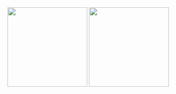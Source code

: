 <div>
  <img height="180em" src="https://github-readme-stats.vercel.app/api?username=R4P0N1KT&show_icons=true&theme=radical"/>
  <img height="180em" src="https://github-readme-stats.vercel.app/api/top-langs/?username=R4P0N1KT&layout=compact&theme=dracula)" />
</div>
